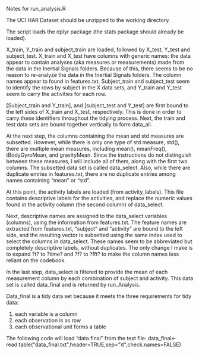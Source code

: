 Notes for run_analysis.R


The UCI HAR Dataset should be unzipped to the working directory.

The script loads the dplyr package (the stats package should already be loaded).

X_train, Y_train and subject_train are loaded, followed by X_test, Y_test and subject_test. X_train and X_test have columns with generic names: the data appear to contain analyses (aka measures or measurements) made from the data in the Inertial Signals folders. Because of this, there seems to be no reason to re-analyze the data in the Inertial Signals folders. The column names appear to found in features.txt. Subject_train and subject_test seem to identify the rows by subject in the X data sets, and Y_train and Y_test seem to carry the activities for each row.

[Subject_train and Y_train], and [subject_test and Y_test] are first bound to the left sides of X_train and X_test, respectively. This is done in order to carry these identifiers throughout the tidying process. Next, the train and test data sets are bound together vertically to form data_all.

At the next step, the columns containing the mean and std measures are subsetted. However, while there is only one type of std measure, std(), there are multiple mean measures, including mean(), meanFreq(), tBodyGyroMean, and gravityMean. Since the instructions do not distinguish between these measures, I will include all of them, along with the first two columns. The subsetted data set is called data_select. Also, while there are duplicate entries in features.txt, there are no duplicate entries among names containing “mean” or “std”.

At this point, the activity labels are loaded (from activity_labels). This file contains descriptive labels for the activities, and replace the numeric values found in the activity column (the second column) of data_select.

Next, descriptive names are assigned to the data_select variables (columns), using the information from features.txt. The feature names are extracted from features.txt, “subject” and “activity” are bound to the left side, and the resulting vector is subsetted using the same index used to select the columns in data_select. These names seem to be abbreviated but completely descriptive labels, without duplicates. The only change I make is to expand ?t? to ?time? and ?f? to ?fft? to make the column names less reliant on the codebook. 

In the last step, data_select is filtered to provide the mean of each measurement column by each combination of subject and activity. This data set is called data_final and is returned by run_Analysis.

Data_final is a tidy data set because it meets the three requirements for tidy data:
1) each variable is a column
2) each observation is as row
3) each observational unit forms a table

The following code will load “data.final” from the text file:
data_final<-read.table("data_final.txt",header=TRUE,sep="\t",check.names=FALSE)
